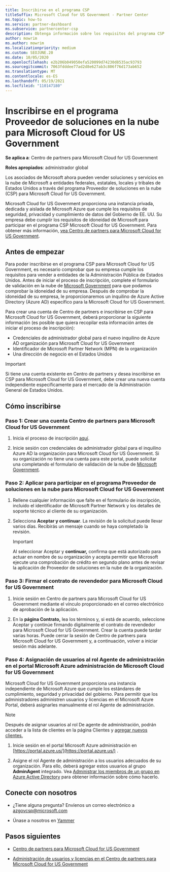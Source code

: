 ```yaml
---
title: Inscribirse en el programa CSP
titleSuffix: Microsoft Cloud for US Government - Partner Center
ms.topic: how-to
ms.service: partner-dashboard
ms.subservice: partnercenter-csp
description: Obtenga información sobre los requisitos del programa CSP para los asociados que desean inscribirse en Proveedor de soluciones en la nube programa para Microsoft Cloud for US Government.
author: mowrim
ms.author: mowrim
ms.localizationpriority: medium
ms.custom: SEOJUNE.20
ms.date: 10/05/2020
ms.openlocfilehash: e2b206b049050efa520099d74230d8535ac93793
ms.sourcegitcommit: 7063fdddee77ad2d8e627ab3c806f76d173ab652
ms.translationtype: MT
ms.contentlocale: es-ES
ms.lasthandoff: 05/19/2021
ms.locfileid: "110147180"
---
```

# <a name="enroll-in-the-cloud-solution-provider-program-for-microsoft-cloud-for-us-government"></a>Inscribirse en el programa Proveedor de soluciones en la nube para Microsoft Cloud for US Government

**Se aplica a**: Centro de partners para Microsoft Cloud for US Government

**Roles apropiados**: administrador global

Los asociados de Microsoft ahora pueden vender soluciones y servicios en la nube de Microsoft a entidades federales, estatales, locales y tribales de Estados Unidos a través del programa Proveedor de soluciones en la nube (CSP) para Microsoft Cloud for US Government.

Microsoft Cloud for US Government proporciona una instancia privada, dedicada y aislada de Microsoft Azure que cumple los requisitos de seguridad, privacidad y cumplimiento de datos del Gobierno de EE. UU. Su empresa debe cumplir los requisitos de idoneidad de Microsoft para participar en el programa CSP Microsoft Cloud for US Government. Para obtener más información, [vea Centro de partners para Microsoft Cloud for US Government](partner-center-for-microsoft-us-govt-cloud.md).

## <a name="before-you-begin"></a>Antes de empezar

Para poder inscribirse en el programa CSP para Microsoft Cloud for US Government, es necesario comprobar que su empresa cumple los requisitos para vender a entidades de la Administración Pública de Estados Unidos. Antes de iniciar el proceso de inscripción, complete el formulario de validación en la nube de [Microsoft Government](https://azuregov.microsoft.com/csp) para que podamos comprobar la idoneidad de su empresa. Después de comprobar la idoneidad de su empresa, le proporcionaremos un inquilino de Azure Active Directory (Azure AD) específico para la Microsoft Cloud for US Government.  

Para crear una cuenta de Centro de partners e inscribirse en CSP para Microsoft Cloud for US Government, deberá proporcionar la siguiente información (es posible que quiera recopilar esta información antes de iniciar el proceso de inscripción):

- Credenciales de administrador global para el nuevo inquilino de Azure AD organización para Microsoft Cloud for US Government
- Identificador de Microsoft Partner Network (MPN) de la organización
- Una dirección de negocio en el Estados Unidos

> [!IMPORTANT]  
> Si tiene una cuenta existente en Centro de partners y desea inscribirse en CSP para Microsoft Cloud for US Government, debe crear una nueva cuenta independiente específicamente para el mercado de la Administración General de Estados Unidos.

## <a name="how-to-enroll"></a>Cómo inscribirse

### <a name="step-1---create-a-partner-center-account-for-microsoft-cloud-for-us-government"></a>Paso 1: Crear una cuenta Centro de partners para Microsoft Cloud for US Government

1. Inicia el proceso de inscripción [aquí](https://partnercenter.microsoft.com/register/resellerusgjoinnow).

2. Inicie sesión con credenciales de administrador global para el inquilino Azure AD la organización para Microsoft Cloud for US Government. Si su organización no tiene una cuenta para este portal, puede solicitar una completando el formulario de validación de la nube de [Microsoft Government](https://azuregov.microsoft.com/csp).

### <a name="step-2---apply-to-participate-in-the-cloud-solution-provider-program-for-microsoft-cloud-for-us-government"></a>Paso 2: Aplicar para participar en el programa Proveedor de soluciones en la nube para Microsoft Cloud for US Government

1. Rellene cualquier información que falte en el formulario de inscripción, incluido el identificador de Microsoft Partner Network y los detalles de soporte técnico al cliente de su organización.

2. Selecciona **Aceptar y continuar**. La revisión de la solicitud puede llevar varios días. Recibirás un mensaje cuando se haya completado la revisión.

   > [!IMPORTANT]
   > Al seleccionar Aceptar y **continuar,** confirma que está autorizado para actuar en nombre de su organización y acepta permitir que Microsoft ejecute una comprobación de crédito en segundo plano antes de revisar la aplicación de Proveedor de soluciones en la nube de la organización.

### <a name="step-3---sign-the-reseller-agreement-for-microsoft-cloud-for-us-government"></a>Paso 3: Firmar el contrato de revendedor para Microsoft Cloud for US Government

1. Inicie sesión en Centro de partners para Microsoft Cloud for US Government mediante el vínculo proporcionado en el correo electrónico de aprobación de la aplicación.

2. En la **página Contrato,** lea los términos  y, si está de acuerdo, seleccione Aceptar y continúe firmando digitalmente el contrato de revendedor para Microsoft Cloud for US Government. Crear la cuenta puede tardar varias horas. Puede cerrar la sesión de Centro de partners para Microsoft Cloud for US Government y, a continuación, volver a iniciar sesión más adelante.

### <a name="step-4---assign-users-to-the-admin-agent-role-in-the-microsoft-azure-admin-portal-for-microsoft-cloud-for-us-government"></a>Paso 4: Asignación de usuarios al rol Agente de administración en el portal Microsoft Azure administración de Microsoft Cloud for US Government

Microsoft Cloud for US Government proporciona una instancia independiente de Microsoft Azure que cumple los estándares de cumplimiento, seguridad y privacidad del gobierno. Para permitir que los administradores administren usuarios y licencias en el Microsoft Azure Portal, deberá asignarles manualmente el rol Agente de administración.

> [!NOTE]
> Después de asignar usuarios al rol De agente de administración, podrán  acceder a la lista de clientes en la página Clientes y [agregar nuevos clientes.](add-a-new-customer.md)

1. Inicie sesión en el portal Microsoft Azure administración en [https://portal.azure.us/](https://portal.azure.us/) .

2. Asigne el rol Agente de administración a los usuarios adecuados de su organización. Para ello, deberá agregar estos usuarios al grupo **AdminAgent** integrado. Vea [Administrar los miembros de un grupo en Azure Active Directory](/azure/active-directory/active-directory-groups-members-azure-portal) para obtener información sobre cómo hacerlo.

## <a name="connect-with-us"></a>Conecte con nosotros

- ¿Tiene alguna pregunta? Envíenos un correo electrónico a azgovcsp@microsoft.com

- Únase a nosotros en [Yammer](https://www.yammer.com/cloudpartnercommunity/#/threads/inGroup?type=in_group&feedId=11509777)

## <a name="next-steps"></a>Pasos siguientes

- [Centro de partners para Microsoft Cloud for US Government](partner-center-for-microsoft-us-govt-cloud.md)

- [Administración de usuarios y licencias en el Centro de partners para Microsoft Cloud for US Government](user-management-in-partner-center-for-microsoft-us-govt-cloud.md)